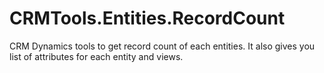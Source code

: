 # CRMTools.Entities.RecordCount
CRM Dynamics tools to get record count of each entities. It also gives you list of attributes for each entity and views.
